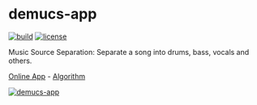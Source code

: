 # demucs-app

[![build](https://github.com/danielfrg/demucs-app/workflows/deploy/badge.svg)](https://github.com/danielfrg/demucs-app/actions/workflows/deploy.yml)
[![license](https://img.shields.io/:license-Apache%202-blue.svg)](https://github.com/danielfrg/demucs-app/blob/master/LICENSE.txt)

Music Source Separation: Separate a song into drums, bass, vocals and others.

[Online App](https://demucs.danielfrg.dev/) -
[Algorithm](https://algorithmia.com/algorithms/danielfrg/demucs)

[![demucs-app](https://raw.githubusercontent.com/danielfrg/demucs-app/master/demucs-app.png)](https://demucs.danielfrg.com)
